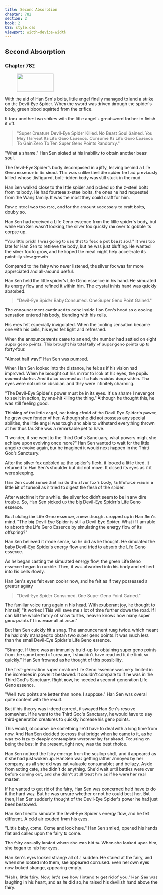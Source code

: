 ```yaml
---
title: Second Absorption
chapter: 782
section: 2
book: 2
CSS: style.css
viewport: width=device-width
---
```


## Second Absorption

### Chapter 782

<figure>
	<img src="../Images/gem.gif" alt="" id="gem" width="120" height="60" />
</figure>

With the aid of Han Sen's bolts, little angel finally managed to land a strike on the Devil-Eye Spider. When the sword was driven through the spider's body, green blood squirted from the orifice.

It took another two strikes with the little angel's greatsword for her to finish it off.

> "Super Creature Devil-Eye Spider Killed. No Beast Soul Gained. You May Harvest Its Life Geno Essence. Consume Its Life Geno Essence To Gain Zero To Ten Super Geno Points Randomly."

"What a shame." Han Sen sighed at his inability to obtain another beast soul.

The Devil-Eye Spider's body decomposed in a jiffy, leaving behind a Life Geno essence in its stead. This was unlike the little spider he had previously killed, whose disfigured, bolt-ridden body was still stuck in the mud.

Han Sen walked close to the little spider and picked up the z-steel bolts from its body. He had fourteen z-steel bolts, the ones he had requested from the Wang family. It was the most they could craft for him.

Raw z-steel was too rare, and for the amount necessary to craft bolts, doubly so.

Han Sen had received a Life Geno essence from the little spider's body, but while Han Sen wasn't looking, the silver fox quickly ran over to gobble its corpse up.

"You little prick! I was going to use that to feed a pet beast soul." It was too late for Han Sen to retrieve the body, but he was just bluffing. He wanted the silver fox to grow, and he hoped the meal might help accelerate its painfully slow growth.

Compared to the fairy who never listened, the silver fox was far more appreciated and all-around useful.

Han Sen held the little spider's Life Geno essence in his hand. He simulated its energy flow and refined it within him. The crystal in his hand was quickly absorbed.

> "Devil-Eye Spider Baby Consumed. One Super Geno Point Gained."

The announcement continued to echo inside Han Sen's head as a cooling sensation entered his body, blending with his cells.

His eyes felt especially invigorated. When the cooling sensation became one with his cells, his eyes felt light and refreshed.

When the announcements came to an end, the number had settled on eight super geno points. This brought his total tally of super geno points up to forty-four.

"Almost half way!" Han Sen was pumped.

When Han Sen looked into the distance, he felt as if his vision had improved. When he brought out his mirror to look at his eyes, the pupils seemed darker. And it also seemed as if a halo resided deep within. The eyes were not unlike obsidian, and they were infinitely charming.

"The Devil-Eye Spider's power must be in its eyes. It's a shame I never got to see it in action, by one-hit killing the thing." Although he thought this, he was still feeling good.

Thinking of the little angel, not being afraid of the Devil-Eye Spider's power, he grew even fonder of her. Although she did not possess any special abilities, the little angel was tough and able to withstand everything thrown at her thus far. She was a remarkable pet to have.

"I wonder, if she went to the Third God's Sanctuary, what powers might she achieve upon evolving once more?" Han Sen wanted to wait for the little angel to evolve again, but he imagined it would next happen in the Third God's Sanctuary.

After the silver fox gobbled up the spider's flesh, it looked a little tired. It returned to Han Sen's shoulder but did not move. It closed its eyes as if it were sleeping.

Han Sen could sense that inside the silver fox's body, its lifeforce was in a little bit of turmoil as it tried to digest the flesh of the spider.

After watching it for a while, the silver fox didn't seem to be in any dire trouble. So, Han Sen picked up the big Devil-Eye Spider's Life Geno essence.

But holding the Life Geno essence, a new thought cropped up in Han Sen's mind. "The big Devil-Eye Spider is still a Devil-Eye Spider. What if I am able to absorb the Life Geno Essence by simulating the energy flow of its offspring?"

Han Sen believed it made sense, so he did as he thought. He simulated the baby Devil-Eye Spider's energy flow and tried to absorb the Life Geno essence.

As he began casting the simulated energy flow, the green Life Geno essence began to rumble. Then, it was absorbed into his body and refined into his cells slowly.

Han Sen's eyes felt even cooler now, and he felt as if they possessed a greater agility.

> "Devil-Eye Spider Consumed. One Super Geno Point Gained."

The familiar voice rung again in his head. With exuberant joy, he thought to himself, "It worked! This will save me a lot of time further down the road. If I can kill the whole family of snow turtles, heaven knows how many super geno points I'll increase all at once."

But Han Sen quickly hit a snag. The announcement rung twice, which meant he had only managed to obtain two super geno points. It was much less than the small Devil-Eye Spider's Life Geno essence.

"Strange. If there was an immunity build-up for obtaining super geno points from the same breed of creature, I shouldn't have reached it the limit so quickly." Han Sen frowned as he thought of this possibility.

The first-generation super creature Life Geno essence was very limited in the increases in power it bestowed. It couldn't compare to if he was in the Third God's Sanctuary. Right now, he needed a second-generation Life Geno essence.

"Well, two points are better than none, I suppose." Han Sen was overall quite content with the result.

But if his theory was indeed correct, it swayed Han Sen's resolve somewhat. If he went to the Third God's Sanctuary, he would have to slay third-generation creatures to quickly increase his geno points.

This would, of course, be something he'd have to deal with a long time from now. And Han Sen decided to cross that bridge when he came to it, as he was too lazy to deeply contemplate whatever lay far ahead. Focusing on being the best in the present, right now, was the best choice.

Han Sen noticed the fairy emerge from the scallop shell, and it appeared as if she had just woken up. Han Sen was getting rather annoyed by her company, as all she did was eat valuable consumables and be lazy. Aside from acting cute, she didn't do anything. She'd wait until battles were over before coming out, and she didn't at all treat him as if he were her real master.

If he wanted to get rid of the fairy, Han Sen was concerned he'd have to do it the hard way. But he was unsure whether or not he could beat her. But then, Han Sen suddenly thought of the Devil-Eye Spider's power he had just been bestowed.

Han Sen tried to simulate the Devil-Eye Spider's energy flow, and he felt different. A cold air exuded from his eyes.

"Little baby, come. Come and look here." Han Sen smiled, opened his hands flat and called upon the fairy to come.

The fairy casually landed where she was bid to. When she looked upon him, she began to rub her eyes.

Han Sen's eyes looked strange all of a sudden. He stared at the fairy, and when she looked into them, she appeared confused. Even her own eyes now looked strange, appearing empty.

"Haha, little fairy. Now, let's see how I intend to get rid of you." Han Sen was laughing in his heart, and as he did so, he raised his devilish hand above the fairy.